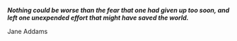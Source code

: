_**Nothing could be worse than the fear that one had given up too soon, and left one unexpended effort that might have saved the world.**_

Jane Addams